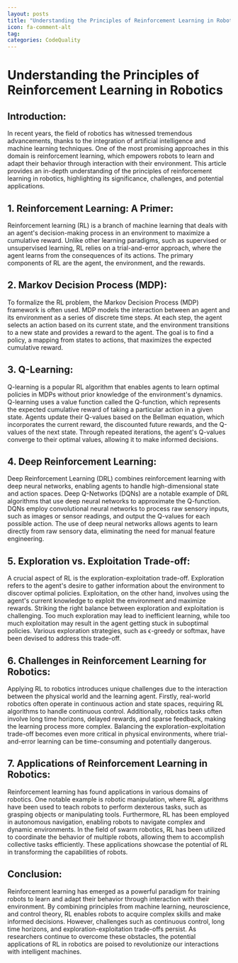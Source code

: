 ```yaml
---
layout: posts
title: "Understanding the Principles of Reinforcement Learning in Robotics"
icon: fa-comment-alt
tag:      
categories: CodeQuality
---
```



# Understanding the Principles of Reinforcement Learning in Robotics

## Introduction:
In recent years, the field of robotics has witnessed tremendous advancements, thanks to the integration of artificial intelligence and machine learning techniques. One of the most promising approaches in this domain is reinforcement learning, which empowers robots to learn and adapt their behavior through interaction with their environment. This article provides an in-depth understanding of the principles of reinforcement learning in robotics, highlighting its significance, challenges, and potential applications.

## 1. Reinforcement Learning: A Primer:
Reinforcement learning (RL) is a branch of machine learning that deals with an agent's decision-making process in an environment to maximize a cumulative reward. Unlike other learning paradigms, such as supervised or unsupervised learning, RL relies on a trial-and-error approach, where the agent learns from the consequences of its actions. The primary components of RL are the agent, the environment, and the rewards.

## 2. Markov Decision Process (MDP):
To formalize the RL problem, the Markov Decision Process (MDP) framework is often used. MDP models the interaction between an agent and its environment as a series of discrete time steps. At each step, the agent selects an action based on its current state, and the environment transitions to a new state and provides a reward to the agent. The goal is to find a policy, a mapping from states to actions, that maximizes the expected cumulative reward.

## 3. Q-Learning:
Q-learning is a popular RL algorithm that enables agents to learn optimal policies in MDPs without prior knowledge of the environment's dynamics. Q-learning uses a value function called the Q-function, which represents the expected cumulative reward of taking a particular action in a given state. Agents update their Q-values based on the Bellman equation, which incorporates the current reward, the discounted future rewards, and the Q-values of the next state. Through repeated iterations, the agent's Q-values converge to their optimal values, allowing it to make informed decisions.

## 4. Deep Reinforcement Learning:
Deep Reinforcement Learning (DRL) combines reinforcement learning with deep neural networks, enabling agents to handle high-dimensional state and action spaces. Deep Q-Networks (DQNs) are a notable example of DRL algorithms that use deep neural networks to approximate the Q-function. DQNs employ convolutional neural networks to process raw sensory inputs, such as images or sensor readings, and output the Q-values for each possible action. The use of deep neural networks allows agents to learn directly from raw sensory data, eliminating the need for manual feature engineering.

## 5. Exploration vs. Exploitation Trade-off:
A crucial aspect of RL is the exploration-exploitation trade-off. Exploration refers to the agent's desire to gather information about the environment to discover optimal policies. Exploitation, on the other hand, involves using the agent's current knowledge to exploit the environment and maximize rewards. Striking the right balance between exploration and exploitation is challenging. Too much exploration may lead to inefficient learning, while too much exploitation may result in the agent getting stuck in suboptimal policies. Various exploration strategies, such as ϵ-greedy or softmax, have been devised to address this trade-off.

## 6. Challenges in Reinforcement Learning for Robotics:
Applying RL to robotics introduces unique challenges due to the interaction between the physical world and the learning agent. Firstly, real-world robotics often operate in continuous action and state spaces, requiring RL algorithms to handle continuous control. Additionally, robotics tasks often involve long time horizons, delayed rewards, and sparse feedback, making the learning process more complex. Balancing the exploration-exploitation trade-off becomes even more critical in physical environments, where trial-and-error learning can be time-consuming and potentially dangerous.

## 7. Applications of Reinforcement Learning in Robotics:
Reinforcement learning has found applications in various domains of robotics. One notable example is robotic manipulation, where RL algorithms have been used to teach robots to perform dexterous tasks, such as grasping objects or manipulating tools. Furthermore, RL has been employed in autonomous navigation, enabling robots to navigate complex and dynamic environments. In the field of swarm robotics, RL has been utilized to coordinate the behavior of multiple robots, allowing them to accomplish collective tasks efficiently. These applications showcase the potential of RL in transforming the capabilities of robots.

## Conclusion:
Reinforcement learning has emerged as a powerful paradigm for training robots to learn and adapt their behavior through interaction with their environment. By combining principles from machine learning, neuroscience, and control theory, RL enables robots to acquire complex skills and make informed decisions. However, challenges such as continuous control, long time horizons, and exploration-exploitation trade-offs persist. As researchers continue to overcome these obstacles, the potential applications of RL in robotics are poised to revolutionize our interactions with intelligent machines.